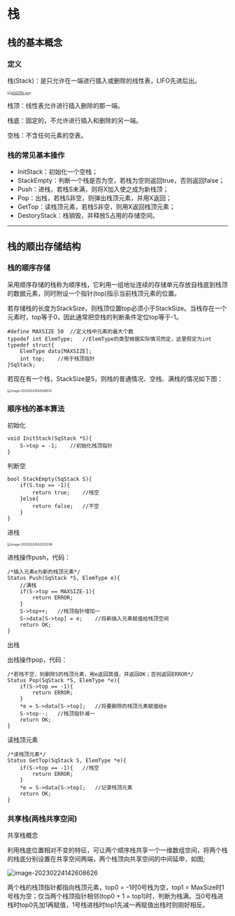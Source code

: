 # 栈

## 栈的基本概念

### 定义

栈(Stack)：是只允许在一端进行插入或删除的线性表，LIFO先进后出。

[<img src="https://s1.ax1x.com/2023/02/23/pSxDVRx.png" alt="pSxDVRx.png" style="zoom:50%;" />](https://imgse.com/i/pSxDVRx)



栈顶：线性表允许进行插入删除的那一端。

栈底：固定的，不允许进行插入和删除的另一端。

空栈：不含任何元素的空表。

### 栈的常见基本操作

* InitStack：初始化一个空栈；
* StackEmpty：判断一个栈是否为空，若栈为空则返回true，否则返回false；
* Push：进栈，若栈S未满，则将X加入使之成为新栈顶；
* Pop：出栈，若栈S非空，则弹出栈顶元素，并用X返回；
* GetTop：读栈顶元素，若栈S非空，则用X返回栈顶元素；
* DestoryStack：栈销毁，并释放S占用的存储空间。

---

## 栈的顺出存储结构

### 栈的顺序存储

采用顺序存储的栈称为顺序栈，它利用一组地址连续的存储单元存放自栈底到栈顶的数据元素，同时附设一个指针(top)指示当前栈顶元素的位置。

若存储栈的长度为StackSize，则栈顶位置top必须小于StackSize。当栈存在一个元素时，top等于0，因此通常把空栈的判断条件定位top等于-1。

```
#define MAXSIZE 50  //定义栈中元素的最大个数
typedef int ElemType;   //ElemType的类型根据实际情况而定，这里假定为int
typedef struct{
    ElemType data[MAXSIZE];
    int top;    //用于栈顶指针
}SqStack;
```

若现在有一个栈，StackSize是5，则栈的普通情况、空栈、满栈的情况如下图：

<img src="C:\Users\mark\OneDrive\文档\Typora\images\image-20230224142046512.png" alt="image-20230224142046512" style="zoom:50%;" />



### 顺序栈的基本算法

初始化

```
void InitStack(SqStack *S){
    S->top = -1;    //初始化栈顶指针
}
```

判断空

```
bool StackEmpty(SqStack S){
    if(S.top == -1){    
        return true;    //栈空
    }else{  
        return false;   //不空
    }
}
```

进栈

<img src="C:\Users\mark\OneDrive\文档\Typora\images\image-20230224142225236.png" alt="image-20230224142225236" style="zoom:50%;" />

进栈操作push，代码：

```
/*插入元素e为新的栈顶元素*/
Status Push(SqStack *S, ElemType e){
    //满栈
    if(S->top == MAXSIZE-1){
        return ERROR;
    }
    S->top++;   //栈顶指针增加一
    S->data[S->top] = e;    //将新插入元素赋值给栈顶空间
    return OK;
}
```

出栈

出栈操作pop，代码：

```
/*若栈不空，则删除S的栈顶元素，用e返回其值，并返回OK；否则返回ERROR*/
Status Pop(SqStack *S, ElemType *e){
    if(S->top == -1){
        return ERROR;
    }
    *e = S->data[S->top];   //将要删除的栈顶元素赋值给e
    S->top--;   //栈顶指针减一
    return OK;
}
```

读栈顶元素

```
/*读栈顶元素*/
Status GetTop(SqStack S, ElemType *e){
    if(S->top == -1){   //栈空
        return ERROR;
    }
    *e = S->data[S->top];   //记录栈顶元素
    return OK;
}
```



### 共享栈(两栈共享空间)

共享栈概念

利用栈底位置相对不变的特征，可让两个顺序栈共享一个一维数组空间，将两个栈的栈底分别设置在共享空间两端，两个栈顶向共享空间的中间延申，如图;

![image-20230224142608626](C:\Users\mark\OneDrive\文档\Typora\images\image-20230224142608626.png)

两个栈的栈顶指针都指向栈顶元素，top0 = -1时0号栈为空，top1 = MaxSize时1号栈为空；仅当两个栈顶指针相邻(top0 + 1 = top1)时，判断为栈满。当0号栈进栈时top0先加1再赋值，1号栈进栈时top1先减一再赋值出栈时则刚好相反。













